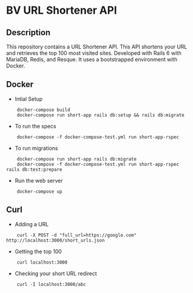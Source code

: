 # BV URL Shortener API

## Description
This repository contains a URL Shortener API. This API shortens your URL and retrieves the top 100 most visited sites. Developed with Rails 6 with MariaDB, Redis, and Resque. It uses a bootstrapped environment with Docker.


## Docker
- Intial Setup
```
    docker-compose build
    docker-compose run short-app rails db:setup && rails db:migrate
```

- To run the specs
```
    docker-compose -f docker-compose-test.yml run short-app-rspec
```

- To run migrations
```
    docker-compose run short-app rails db:migrate
    docker-compose -f docker-compose-test.yml run short-app-rspec rails db:test:prepare
```

- Run the web server
```
    docker-compose up
```

## Curl

- Adding a URL
```
    curl -X POST -d "full_url=https://google.com" http://localhost:3000/short_urls.json
```

- Getting the top 100
```
    curl localhost:3000
```

- Checking your short URL redirect
```
    curl -I localhost:3000/abc
```